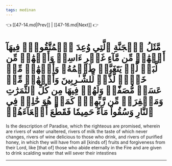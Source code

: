 ```yaml
---
tags: medinan
---
```


👈 [[47-14.md|Prev]] | [[47-16.md|Next]] 👉

# مَّثَلُ ٱلۡجَنَّةِ ٱلَّتِي وُعِدَ ٱلۡمُتَّقُونَۖ فِيهَآ أَنۡهَٰرٞ مِّن مَّآءٍ غَيۡرِ ءَاسِنٖ وَأَنۡهَٰرٞ مِّن لَّبَنٖ لَّمۡ يَتَغَيَّرۡ طَعۡمُهُۥ وَأَنۡهَٰرٞ مِّنۡ خَمۡرٖ لَّذَّةٖ لِّلشَّـٰرِبِينَ وَأَنۡهَٰرٞ مِّنۡ عَسَلٖ مُّصَفّٗىۖ وَلَهُمۡ فِيهَا مِن كُلِّ ٱلثَّمَرَٰتِ وَمَغۡفِرَةٞ مِّن رَّبِّهِمۡۖ كَمَنۡ هُوَ خَٰلِدٞ فِي ٱلنَّارِ وَسُقُواْ مَآءً حَمِيمٗا فَقَطَّعَ أَمۡعَآءَهُمۡ

Is the description of Paradise, which the righteous are promised, wherein are rivers of water unaltered, rivers of milk the taste of which never changes, rivers of wine delicious to those who drink, and rivers of purified honey, in which they will have from all [kinds of] fruits and forgiveness from their Lord, like [that of] those who abide eternally in the Fire and are given to drink scalding water that will sever their intestines

---

